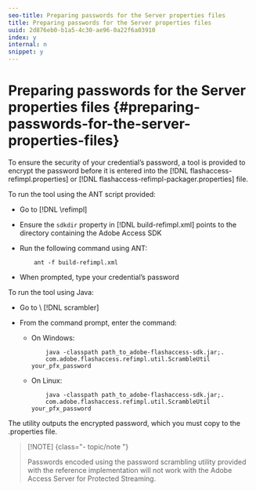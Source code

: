 ```yaml
---
seo-title: Preparing passwords for the Server properties files
title: Preparing passwords for the Server properties files
uuid: 2d876eb0-b1a5-4c30-ae96-0a22f6a03910
index: y
internal: n
snippet: y
---
```


# Preparing passwords for the Server properties files {#preparing-passwords-for-the-server-properties-files}

To ensure the security of your credential’s password, a tool is provided to encrypt the password before it is entered into the [!DNL flashaccess-refimpl.properties] or [!DNL flashaccess-refimpl-packager.properties] file.

To run the tool using the ANT script provided:

* Go to *<Reference Implementation Server Path>* [!DNL \refimpl] 

* Ensure the `sdkdir` property in [!DNL build-refimpl.xml] points to the directory containing the Adobe Access SDK 
* Run the following command using ANT:

  ```
      ant -f build-refimpl.xml
  ```

* When prompted, type your credential’s password

To run the tool using Java:

* Go to *<Reference Implementation Server Path>*\ [!DNL scrambler] 

* From the command prompt, enter the command:

    * On Windows:

      ```    
          java -classpath path_to_adobe-flashaccess-sdk.jar;.  
          com.adobe.flashaccess.refimpl.util.ScrambleUtil your_pfx_password
      ```

    * On Linux:

      ```    
          java -classpath path_to_adobe-flashaccess-sdk.jar;.  
          com.adobe.flashaccess.refimpl.util.ScrambleUtil your_pfx_password
      ```

The utility outputs the encrypted password, which you must copy to the .properties file.

>[!NOTE] {class="- topic/note "}
>
>Passwords encoded using the password scrambling utility provided with the reference implementation will not work with the Adobe Access Server for Protected Streaming.

